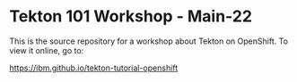 # Tekton 101 Workshop - Main-22

This is the source repository for a workshop about Tekton on OpenShift. To view it online, go to:

<https://ibm.github.io/tekton-tutorial-openshift>

